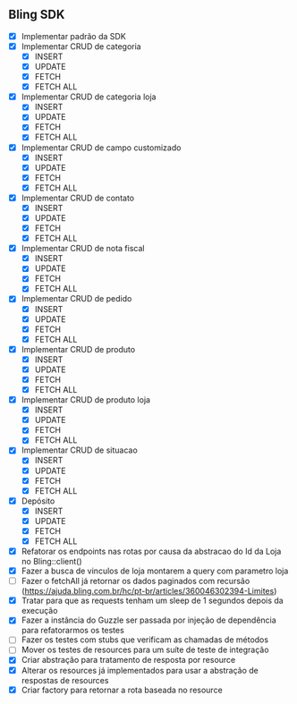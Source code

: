 ## Bling SDK

- [x] Implementar padrão da SDK
- [X] Implementar CRUD de categoria
    - [X] INSERT
    - [X] UPDATE
    - [X] FETCH
    - [X] FETCH ALL

- [X] Implementar CRUD de categoria loja
    - [X] INSERT
    - [X] UPDATE
    - [X] FETCH
    - [X] FETCH ALL

- [X] Implementar CRUD de campo customizado
    - [X] INSERT
    - [X] UPDATE
    - [X] FETCH
    - [X] FETCH ALL

- [X] Implementar CRUD de contato
    - [X] INSERT
    - [X] UPDATE
    - [X] FETCH
    - [X] FETCH ALL

- [X] Implementar CRUD de nota fiscal
    -  [X] INSERT
    -  [X] UPDATE
    -  [X] FETCH
    -  [X] FETCH ALL

-  [X] Implementar CRUD de pedido
    -  [X] INSERT
    -  [X] UPDATE
    -  [X] FETCH
    -  [X] FETCH ALL

- [X] Implementar CRUD de produto
    - [X] INSERT
    - [X] UPDATE
    - [X] FETCH
    - [X] FETCH ALL

- [X] Implementar CRUD de produto loja
    - [X] INSERT
    - [X] UPDATE
    - [X] FETCH
    - [X] FETCH ALL

- [X] Implementar CRUD de situacao
    - [X] INSERT
    - [X] UPDATE
    - [X] FETCH
    - [X] FETCH ALL
- [X] Depósito
  - [X] INSERT
  - [X] UPDATE
  - [X] FETCH
  - [X] FETCH ALL

- [X] Refatorar os endpoints nas rotas por causa da abstracao do Id da Loja no Bling::client()
- [X] Fazer a busca de vinculos de loja montarem a query com parametro loja
- [ ] Fazer o fetchAll já retornar os dados paginados com recursão (https://ajuda.bling.com.br/hc/pt-br/articles/360046302394-Limites)
- [X] Tratar para que as requests tenham um sleep de 1 segundos depois da execução
- [X] Fazer a instância do Guzzle ser passada por injeção de dependência para refatorarmos os testes
- [ ] Fazer os testes com stubs que verificam as chamadas de métodos
- [ ] Mover os testes de resources para um suíte de teste de integração
- [X] Criar abstração para tratamento de resposta por resource
- [X] Alterar os resources já implementados para usar a abstração de respostas de resources
- [X] Criar factory para retornar a rota baseada no resource